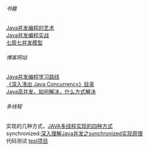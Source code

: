 ###### 书籍
[Java并发编程的艺术](https://book.douban.com/subject/26591326/)<br>
[Java并发编程实战](https://book.douban.com/subject/10484692/)<br>
[七周七并发模型](https://book.douban.com/subject/26337939/)<br>


###### 博客网站
[Java并发编程学习路线](https://www.cnblogs.com/HappyAngel/p/6540051.html)<br>
[《深入浅出 Java Concurrency》目录](http://www.blogjava.net/xylz/archive/2010/07/08/325587.html)<br>
[Java高并发，如何解决，什么方式解决](https://www.cnblogs.com/lr393993507/p/5909804.html)<br>

###### 多线程
 实现的几种方式，[JAVA多线程实现的四种方式](https://www.cnblogs.com/felixzh/p/6036074.html)<br>
 synchronized:[深入理解Java并发之synchronized实现原理](https://blog.csdn.net/javazejian/article/details/72828483)<br>
 代码测试 [test项目](https://github.com/hannibal2017/test/tree/master/test)<br>
